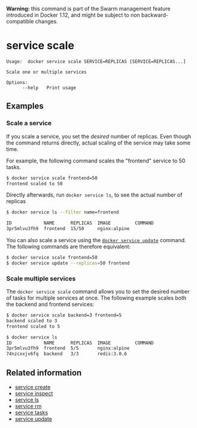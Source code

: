 <!--[metadata]>
+++
title = "service scale"
description = "The service scale command description and usage"
keywords = ["service, scale"]
[menu.main]
parent = "smn_cli"
+++
<![end-metadata]-->

**Warning:** this command is part of the Swarm management feature introduced in Docker 1.12, and might be subject to non backward-compatible changes.

# service scale

    Usage:	docker service scale SERVICE=REPLICAS [SERVICE=REPLICAS...]

    Scale one or multiple services

    Options:
          --help   Print usage


## Examples

### Scale a service

If you scale a service, you set the *desired* number of replicas. Even though
the command returns directly, actual scaling of the service may take some time.

For example, the following command scales the "frontend" service to 50 tasks.

```bash
$ docker service scale frontend=50
frontend scaled to 50
```

Directly afterwards, run `docker service ls`, to see the actual number of
replicas

```bash
$ docker service ls --filter name=frontend

ID            NAME      REPLICAS  IMAGE         COMMAND
3pr5mlvu3fh9  frontend  15/50     nginx:alpine
```

You can also scale a service using the [`docker service update`](service_update.md)
command. The following commands are therefore equivalent:

```bash
$ docker service scale frontend=50
$ docker service update --replicas=50 frontend
```

### Scale multiple services

The `docker service scale` command allows you to set the desired number of
tasks for multiple services at once. The following example scales both the
backend and frontend services:

```bash
$ docker service scale backend=3 frontend=5
backend scaled to 3
frontend scaled to 5

$ docker service ls
ID            NAME      REPLICAS  IMAGE         COMMAND
3pr5mlvu3fh9  frontend  5/5       nginx:alpine
74nzcxxjv6fq  backend   3/3       redis:3.0.6
```

## Related information

* [service create](service_create.md)
* [service inspect](service_inspect.md)
* [service ls](service_ls.md)
* [service rm](service_rm.md)
* [service tasks](service_tasks.md)
* [service update](service_update.md)
